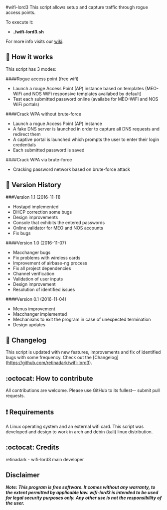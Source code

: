 #wifi-lord3
This script allows setup and capture traffic through rogue access points.

To execute it:
  *  **./wifi-lord3.sh**

For more info visits our [wiki](https://github.com/retinadark/wifi-lord3/wiki).

## :book: How it works

This script has 3 modes:

####Rogue access point (free wifi)
* Launch a rouge Access Point (AP) instance based on templates (MEO-WiFi and NOS WiFi responsive templates availabed by default)
* Test each submitted password online (availabe for MEO-WiFi and NOS WiFi portals)

####Crack WPA without brute-force
* Launch a rogue Access Point (AP) instance
* A fake DNS server is launched in order to capture all DNS requests and redirect them
* A captive portal is launched which prompts the user to enter their login credentials
* Each submitted password is saved 

####Crack WPA via brute-force
* Cracking password network based on brute-force attack

## :pushpin: Version History

###Version 1.1 (2016-11-11)
* Hostapd implemented
* DHCP correction some bugs
* Design improvements
* Console that exhibits the entered passwords
* Online validator for MEO and NOS accounts
* Fix bugs

####Version 1.0 (2016-11-07)
* Macchanger bugs
* Fix problems with wireless cards
* Improvement of airbase-ng process
* Fix all project dependencies
* Channel verification
* Validation of user inputs
* Design improvement
* Resolution of identified issues

####Version 0.1 (2016-11-04)
* Menus improvement
* Macchanger implemented
* Mechanisms to exit the program in case of unexpected termination
* Design updates

## :scroll: Changelog
This script is updated with new features, improvements and fix of identified bugs with some frequency.
Check out the [Changelog] (https://github.com/retinadark/wifi-lord3).

## :octocat: How to contribute
All contributions are welcome. Please use GitHub to its fullest-- submit pull requests.


##  :heavy_exclamation_mark: Requirements
A Linux operating system and an external wifi card. This script was developed and design to work in arch and debin (kali) linux distribution.

## :octocat: Credits
retinadark - wifi-lord3 main developer

## Disclaimer

***Note: This program is free software. It comes without any warranty, to the extent permitted by applicable law. wifi-lord3 is intended to be used for legal security purposes only. Any other use is not the responsibility of the user.***
